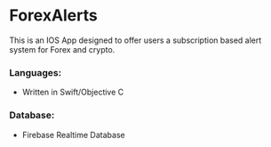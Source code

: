 # ForexAlerts

This is an IOS App designed to offer users a subscription based alert system for Forex and crypto. 

### Languages:
* Written in Swift/Objective C

### Database: 
* Firebase Realtime Database
